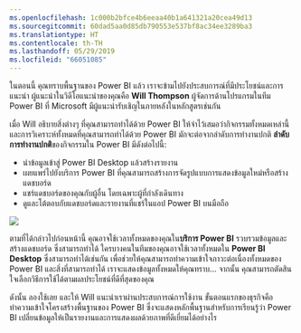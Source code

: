 ```yaml
---
ms.openlocfilehash: 1c000b2bfce4b6eeaa40b1a641321a20cea49d13
ms.sourcegitcommit: 60dad5aa0d85db790553e537bf8ac34ee3289ba3
ms.translationtype: HT
ms.contentlocale: th-TH
ms.lasthandoff: 05/29/2019
ms.locfileid: "66051085"
---
```

ในตอนนี้ คุณทราบพื้นฐานของ Power BI แล้ว เราจะข้ามไปยังประสบการณ์ที่มีประโยชน์และการแนะนำ ผู้แนะนำในวิดีโอแนะนำของคุณคือ **Will Thompson** ผู้จัดการด้านโปรแกรมในทีม Power BI ที่ Microsoft มีผู้แนะนำรับเชิญในภายหลังในหลักสูตรเช่นกัน

เมื่อ Will อธิบายสิ่งต่างๆ ที่คุณสามารถทำได้ด้วย Power BI ให้จำไว้เสมอว่ากิจกรรมทั้งหมดเหล่านี้ และการวิเคราะห์ทั้งหมดที่คุณสามารถทำได้ด้วย Power BI มักจะต่อจากลำดับการทำงานปกติ **ลำดับการทำงานปกติ**ของกิจกรรมใน Power BI มีดังต่อไปนี้:

* นำข้อมูลเข้าสู่ Power BI Desktop แล้วสร้างรายงาน
* เผยแพร่ไปยังบริการ Power BI ที่คุณสามารถสร้างการจัดรูปแบบการแสดงข้อมูลใหม่หรือสร้างแดชบอร์ด
* แชร์แดชบอร์ดของคุณกับผู้อื่น โดยเฉพาะผู้ที่กำลังเดินทาง
* ดูและโต้ตอบกับแดชบอร์ดและรายงานที่แชร์ในแอป Power BI บนมือถือ

![](media/0-1-intro-using-power-bi/c0a1_1.png)

ตามที่ได้กล่าวไปก่อนหน้านี้ คุณอาจใช้เวลาทั้งหมดของคุณใน**บริการ Power BI** รวบรวมข้อมูลและสร้างแดชบอร์ด ซึ่งสามารถทำได้ ใครบางคนในทีมของคุณอาจใช้เวลาทั้งหมดใน **Power BI Desktop** ซึ่งสามารถทำได้เช่นกัน เพื่อช่วยให้คุณสามารถทำความเข้าใจภาวะต่อเนื่องทั้งหมดของ Power BI และสิ่งที่สามารถทำได้ เราจะแสดงข้อมูลทั้งหมดให้คุณทราบ... จากนั้น คุณสามารถตัดสินใจเลือกวิธีการใช้ได้ตามผลประโยชน์ที่ดีที่สุดของคุณ

ดังนั้น ลองใช้เลย และให้ Will แนะนำเราผ่านประสบการณ์การใช้งาน ขั้นตอนแรกของธุรกิจคือทำความเข้าใจโครงสร้างพื้นฐานของ Power BI ซึ่งจะแสดงหลักพื้นฐานสำหรับการเรียนรู้ว่า Power BI เปลี่ยนข้อมูลให้เป็นรายงานและการแสดงผลด้วยภาพที่ดีเยี่ยมได้อย่างไร

